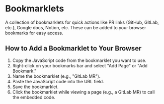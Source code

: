 # Bookmarklets

A collection of bookmarklets for quick actions like PR links (GitHub, GitLab, etc.), Google docs, Notion, etc. These can be added to your browser bookmarks for easy access.

## How to Add a Bookmarklet to Your Browser

1. Copy the JavaScript code from the bookmarklet you want to use.
2. Right-click on your bookmarks bar and select "Add Page" or "Add Bookmark."
3. Name the bookmarklet (e.g., "GitLab MR").
4. Paste the JavaScript code into the URL field.
5. Save the bookmarklet.
6. Click the bookmarklet while viewing a page (e.g., a GitLab MR) to call the embedded code.

## 